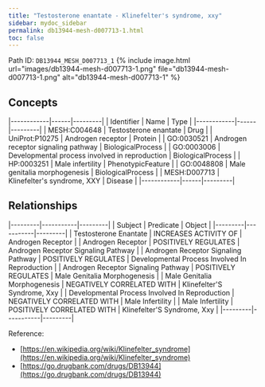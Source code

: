```yaml
---
title: "Testosterone enantate - Klinefelter's syndrome, xxy"
sidebar: mydoc_sidebar
permalink: db13944-mesh-d007713-1.html
toc: false 
---
```



Path ID: `DB13944_MESH_D007713_1`
{% include image.html url="images/db13944-mesh-d007713-1.png" file="db13944-mesh-d007713-1.png" alt="db13944-mesh-d007713-1" %}

## Concepts

|------------|------|---------|
| Identifier | Name | Type    |
|------------|------|---------|
| MESH:C004648 | Testosterone enantate | Drug |
| UniProt:P10275 | Androgen receptor | Protein |
| GO:0030521 | Androgen receptor signaling pathway | BiologicalProcess |
| GO:0003006 | Developmental process involved in reproduction | BiologicalProcess |
| HP:0003251 | Male infertility | PhenotypicFeature |
| GO:0048808 | Male genitalia morphogenesis | BiologicalProcess |
| MESH:D007713 | Klinefelter's syndrome, XXY | Disease |
|------------|------|---------|

## Relationships

|---------|-----------|---------|
| Subject | Predicate | Object  |
|---------|-----------|---------|
| Testosterone Enantate | INCREASES ACTIVITY OF | Androgen Receptor |
| Androgen Receptor | POSITIVELY REGULATES | Androgen Receptor Signaling Pathway |
| Androgen Receptor Signaling Pathway | POSITIVELY REGULATES | Developmental Process Involved In Reproduction |
| Androgen Receptor Signaling Pathway | POSITIVELY REGULATES | Male Genitalia Morphogenesis |
| Male Genitalia Morphogenesis | NEGATIVELY CORRELATED WITH | Klinefelter'S Syndrome, Xxy |
| Developmental Process Involved In Reproduction | NEGATIVELY CORRELATED WITH | Male Infertility |
| Male Infertility | POSITIVELY CORRELATED WITH | Klinefelter'S Syndrome, Xxy |
|---------|-----------|---------|

Reference: 
  - [https://en.wikipedia.org/wiki/Klinefelter_syndrome](https://en.wikipedia.org/wiki/Klinefelter_syndrome)
  - [https://go.drugbank.com/drugs/DB13944](https://go.drugbank.com/drugs/DB13944)
